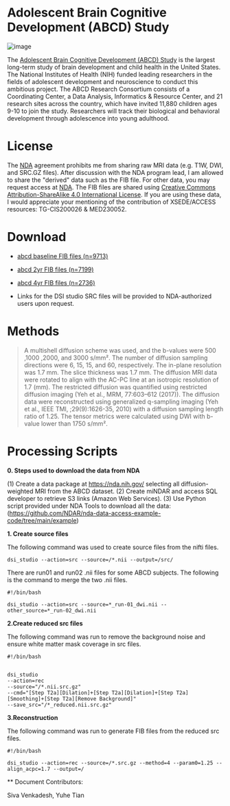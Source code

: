 # Adolescent Brain Cognitive Development (ABCD) Study

![image](https://github.com/frankyeh/Brain-Data/assets/275569/bf9e79a6-8910-4282-8d59-cd2ffe467fc3)

The [Adolescent Brain Cognitive Development (ABCD) Study](https://abcdstudy.org/) is the largest long-term study of brain development and child health in the United States. The National Institutes of Health (NIH) funded leading researchers in the fields of adolescent development and neuroscience to conduct this ambitious project. The ABCD Research Consortium consists of a Coordinating Center, a Data Analysis, Informatics & Resource Center, and 21 research sites across the country, which have invited 11,880 children ages 9-10 to join the study. Researchers will track their biological and behavioral development through adolescence into young adulthood.

# License

The [NDA](https://nda.nih.gov/) agreement prohibits me from sharing raw MRI data (e.g. T1W, DWI, and SRC.GZ files). After discussion with the NDA program lead, I am allowed to share the "derived" data such as the FIB file. For other data, you may request access at [NDA](https://nda.nih.gov/). The FIB files are shared using [Creative Commons Attribution-ShareAlike 4.0 International License](http://creativecommons.org/licenses/by-sa/4.0/). If you are using these data, I would appreciate your mentioning of the contribution of XSEDE/ACCESS resources: TG-CIS200026 & MED230052.


# Download

- [abcd baseline FIB files (n=9713)](https://pitt-my.sharepoint.com/:f:/g/personal/siv30_pitt_edu/En-dNTs5qpNOr5F7h3V2BGwBKImCWKs49bg7SpDwQ6Va0w?e=9YOqpD) 
- [abcd 2yr FIB files (n=7199)](https://pitt-my.sharepoint.com/:f:/g/personal/siv30_pitt_edu/Ev1T-nCd3CRFnm4PRk0bIh8BcTG26pg__JMi_kpEjF2I7A?e=VrtQfB) 
- [abcd 4yr FIB files (n=2736)](https://pitt-my.sharepoint.com/:f:/g/personal/siv30_pitt_edu/EoGZEMeKtRhFiplgX6WYg_EBNKcnby0ESGyUuvLT9aBf9A?e=6CaW0l)

- Links for the DSI studio SRC files will be provided to NDA-authorized users upon request.

# Methods
> A multishell diffusion scheme was used, and the b-values were 500 ,1000 ,2000, and 3000 s/mm². The number of diffusion sampling directions were 6, 15, 15, and 60, respectively. The in-plane resolution was 1.7 mm. The slice thickness was 1.7 mm. The diffusion MRI data were rotated to align with the AC-PC line at an isotropic resolution of 1.7 (mm). The restricted diffusion was quantified using restricted diffusion imaging (Yeh et al., MRM, 77:603–612 (2017)). The diffusion data were reconstructed using generalized q-sampling imaging (Yeh et al., IEEE TMI, ;29(9):1626-35, 2010) with a diffusion sampling length ratio of 1.25. The tensor metrics were calculated using DWI with b-value lower than 1750 s/mm².

# Processing Scripts

**0. Steps used to download the data from NDA**

(1) Create a data package at https://nda.nih.gov/ selecting all diffusion-weighted MRI from the ABCD dataset.
(2) Create miNDAR and access SQL developer to retrieve S3 links (Amazon Web Services).
(3) Use Python script provided under NDA Tools to download all the data: (https://github.com/NDAR/nda-data-access-example-code/tree/main/example)


**1. Create source files**

The following command was used to create source files from the nifti files. 
    
```
dsi_studio --action=src --source=/*.nii --output=/src/

```

There are run01 and run02 .nii files for some ABCD subjects. The following is the command to merge the two .nii files.

```
#!/bin/bash

dsi_studio --action=src --source=*_run-01_dwi.nii --other_source=*_run-02_dwi.nii 

```

**2.Create reduced src files**

The following command was run to remove the background noise and ensure white matter mask coverage in src files.  

```
#!/bin/bash


dsi_studio 
--action=rec 
--source="/*.nii.src.gz" 
--cmd="[Step T2a][Dilation]+[Step T2a][Dilation]+[Step T2a][Smoothing]+[Step T2a][Remove Background]"  
--save_src="/*_reduced.nii.src.gz"

```

**3.Reconstruction**

The following command was run to generate FIB files from the reduced src files. 

```
#!/bin/bash

dsi_studio --action=rec --source=/*.src.gz --method=4 --param0=1.25 --align_acpc=1.7 --output=/

```
** Document Contributors:

Siva Venkadesh, Yuhe Tian

